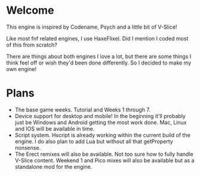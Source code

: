 # Welcome
This engine is inspired by Codename, Psych and a little bit of V-Slice!

Like most fnf related engines, I use HaxeFlixel. Did I mention I coded most of this from scratch?

There are things about both engines I love a lot, but there are some things I think feel off or wish they'd been done differently. So I decided to make my own engine!
# Plans
* The base game weeks. Tutorial and Weeks 1 through 7.
* Device support for desktop and mobile! In the beginning it'll probably just be Windows and Android getting the most work done. Mac, Linux and IOS will be available in time.
* Script system. Hscript is already working within the current build of the engine. I do also plan to add Lua but without all that getProperty nonsense.
* The Erect remixes will also be available.
Not too sure how to fully handle V-Slice content. Weekend 1 and Pico mixes will also be available but as a standalone mod for the engine.
